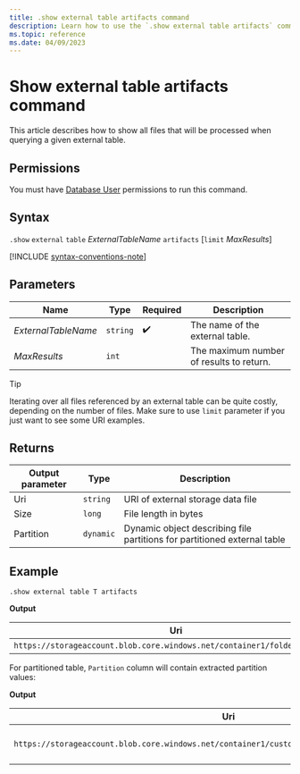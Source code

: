 ```yaml
---
title: .show external table artifacts command
description: Learn how to use the `.show external table artifacts` command to show external table artifacts for Azure Blob Storage or Azure Data Lake external tables.
ms.topic: reference
ms.date: 04/09/2023
---
```


# Show external table artifacts command

This article describes how to show all files that will be processed when querying a given external table.

## Permissions

You must have [Database User](access-control/role-based-access-control.md) permissions to run this command.

## Syntax

`.show` `external` `table` *ExternalTableName* `artifacts` [`limit` *MaxResults*]

[!INCLUDE [syntax-conventions-note](../../includes/syntax-conventions-note.md)]

## Parameters

|Name|Type|Required|Description|
|--|--|--|--|
|*ExternalTableName*| `string` | :heavy_check_mark:|The name of the external table.|
|*MaxResults*| `int` ||The maximum number of results to return.|

> [!TIP]
> Iterating over all files referenced by an external table can be quite costly, depending on the number of files. Make sure to use `limit` parameter if you just want to see some URI examples.

## Returns

| Output parameter | Type   | Description                       |
|------------------|--------|-----------------------------------|
| Uri              | `string` | URI of external storage data file |
| Size             | `long` | File length in bytes              |
| Partition        | `dynamic` | Dynamic object describing file partitions for partitioned external table |

## Example

```kusto
.show external table T artifacts
```

**Output**

| Uri | Size | Partition |
|--|--|--|
| `https://storageaccount.blob.core.windows.net/container1/folder/file.csv` | 10743 | `{}` |

For partitioned table, `Partition` column will contain extracted partition values:

**Output**

| Uri | Size | Partition |
|--|--|--|
| `https://storageaccount.blob.core.windows.net/container1/customer=john.doe/dt=20200101/file.csv` | 10743 | `{"Customer": "john.doe", "Date": "2020-01-01T00:00:00.0000000Z"}` |

